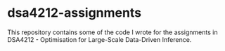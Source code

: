 # dsa4212-assignments
This repository contains some of the code I wrote for the assignments in DSA4212 - Optimisation for Large-Scale Data-Driven Inference.
